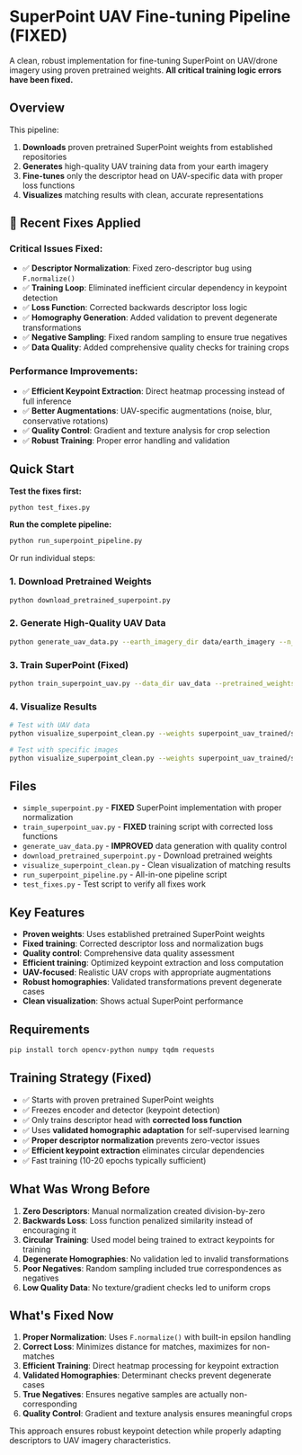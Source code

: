 # SuperPoint UAV Fine-tuning Pipeline (FIXED)

A clean, robust implementation for fine-tuning SuperPoint on UAV/drone imagery using proven pretrained weights. **All critical training logic errors have been fixed.**

## Overview

This pipeline:

1. **Downloads** proven pretrained SuperPoint weights from established repositories
2. **Generates** high-quality UAV training data from your earth imagery
3. **Fine-tunes** only the descriptor head on UAV-specific data with proper loss functions
4. **Visualizes** matching results with clean, accurate representations

## 🔧 **Recent Fixes Applied**

### Critical Issues Fixed:

- ✅ **Descriptor Normalization**: Fixed zero-descriptor bug using `F.normalize()`
- ✅ **Training Loop**: Eliminated inefficient circular dependency in keypoint detection
- ✅ **Loss Function**: Corrected backwards descriptor loss logic
- ✅ **Homography Generation**: Added validation to prevent degenerate transformations
- ✅ **Negative Sampling**: Fixed random sampling to ensure true negatives
- ✅ **Data Quality**: Added comprehensive quality checks for training crops

### Performance Improvements:

- ✅ **Efficient Keypoint Extraction**: Direct heatmap processing instead of full inference
- ✅ **Better Augmentations**: UAV-specific augmentations (noise, blur, conservative rotations)
- ✅ **Quality Control**: Gradient and texture analysis for crop selection
- ✅ **Robust Training**: Proper error handling and validation

## Quick Start

**Test the fixes first:**

```bash
python test_fixes.py
```

**Run the complete pipeline:**

```bash
python run_superpoint_pipeline.py
```

Or run individual steps:

### 1. Download Pretrained Weights

```bash
python download_pretrained_superpoint.py
```

### 2. Generate High-Quality UAV Data

```bash
python generate_uav_data.py --earth_imagery_dir data/earth_imagery --n_crops_per_location 1000
```

### 3. Train SuperPoint (Fixed)

```bash
python train_superpoint_uav.py --data_dir uav_data --pretrained_weights pretrained_weights/superpoint_v1.pth --epochs 20
```

### 4. Visualize Results

```bash
# Test with UAV data
python visualize_superpoint_clean.py --weights superpoint_uav_trained/superpoint_uav_final.pth --uav_data uav_data

# Test with specific images
python visualize_superpoint_clean.py --weights superpoint_uav_trained/superpoint_uav_final.pth --img1 image1.jpg --img2 image2.jpg
```

## Files

- `simple_superpoint.py` - **FIXED** SuperPoint implementation with proper normalization
- `train_superpoint_uav.py` - **FIXED** training script with corrected loss functions
- `generate_uav_data.py` - **IMPROVED** data generation with quality control
- `download_pretrained_superpoint.py` - Download pretrained weights
- `visualize_superpoint_clean.py` - Clean visualization of matching results
- `run_superpoint_pipeline.py` - All-in-one pipeline script
- `test_fixes.py` - Test script to verify all fixes work

## Key Features

- **Proven weights**: Uses established pretrained SuperPoint weights
- **Fixed training**: Corrected descriptor loss and normalization bugs
- **Quality control**: Comprehensive data quality assessment
- **Efficient training**: Optimized keypoint extraction and loss computation
- **UAV-focused**: Realistic UAV crops with appropriate augmentations
- **Robust homographies**: Validated transformations prevent degenerate cases
- **Clean visualization**: Shows actual SuperPoint performance

## Requirements

```bash
pip install torch opencv-python numpy tqdm requests
```

## Training Strategy (Fixed)

- ✅ Starts with proven pretrained SuperPoint weights
- ✅ Freezes encoder and detector (keypoint detection)
- ✅ Only trains descriptor head with **corrected loss function**
- ✅ Uses **validated homographic adaptation** for self-supervised learning
- ✅ **Proper descriptor normalization** prevents zero-vector issues
- ✅ **Efficient keypoint extraction** eliminates circular dependencies
- ✅ Fast training (10-20 epochs typically sufficient)

## What Was Wrong Before

1. **Zero Descriptors**: Manual normalization created division-by-zero
2. **Backwards Loss**: Loss function penalized similarity instead of encouraging it
3. **Circular Training**: Used model being trained to extract keypoints for training
4. **Degenerate Homographies**: No validation led to invalid transformations
5. **Poor Negatives**: Random sampling included true correspondences as negatives
6. **Low Quality Data**: No texture/gradient checks led to uniform crops

## What's Fixed Now

1. **Proper Normalization**: Uses `F.normalize()` with built-in epsilon handling
2. **Correct Loss**: Minimizes distance for matches, maximizes for non-matches
3. **Efficient Training**: Direct heatmap processing for keypoint extraction
4. **Validated Homographies**: Determinant checks prevent degenerate cases
5. **True Negatives**: Ensures negative samples are actually non-corresponding
6. **Quality Control**: Gradient and texture analysis ensures meaningful crops

This approach ensures robust keypoint detection while properly adapting descriptors to UAV imagery characteristics.
